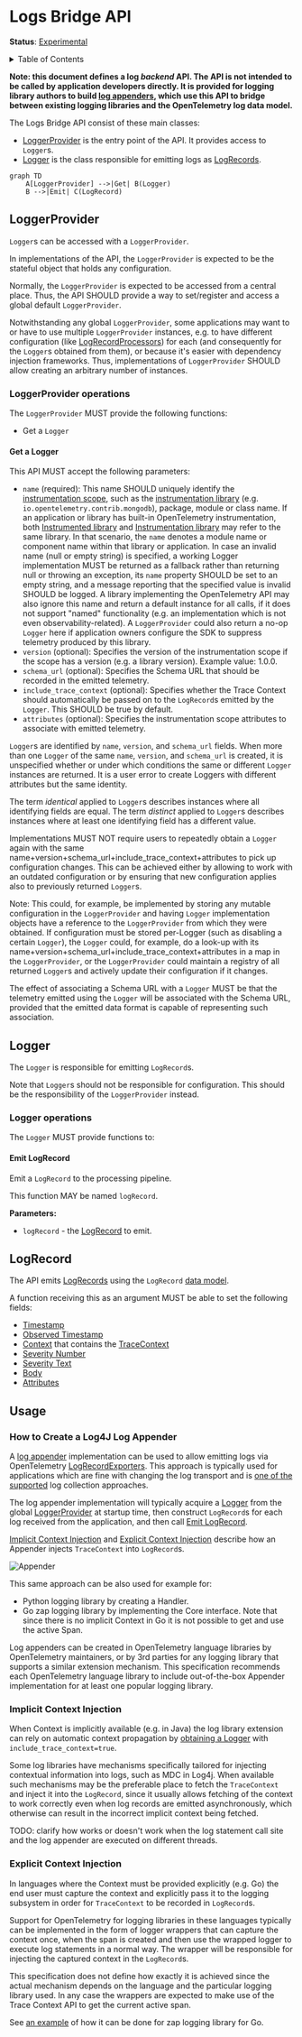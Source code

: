 # Logs Bridge API

**Status**: [Experimental](../document-status.md)

<details>
<summary>Table of Contents</summary>

<!-- Re-generate TOC with `markdown-toc --no-first-h1 -i` -->

<!-- toc -->

- [LoggerProvider](#loggerprovider)
  * [LoggerProvider operations](#loggerprovider-operations)
    + [Get a Logger](#get-a-logger)
- [Logger](#logger)
  * [Logger operations](#logger-operations)
    + [Emit LogRecord](#emit-logrecord)
- [LogRecord](#logrecord)
- [Usage](#usage)
  * [How to Create Log4J Log Appender](#how-to-create-a-log4j-log-appender)
  * [Implicit Context Injection](#implicit-context-injection)
  * [Explicit Context Injection](#explicit-context-injection)

<!-- tocstop -->

</details>

<b>Note: this document defines a log *backend* API. The API is not intended to be called
by application developers directly. It is provided for logging library authors
to build [log appenders](#how-to-create-a-log4j-log-appender), which use
this API to bridge between existing logging libraries and the OpenTelemetry log
data model.</b>

The Logs Bridge API consist of these main classes:

* [LoggerProvider](#loggerprovider) is the entry point of the API. It provides access to `Logger`s.
* [Logger](#logger) is the class responsible for emitting logs as [LogRecords](#logrecord).

```mermaid
graph TD
    A[LoggerProvider] -->|Get| B(Logger)
    B -->|Emit| C(LogRecord)
```

## LoggerProvider

`Logger`s can be accessed with a `LoggerProvider`.

In implementations of the API, the `LoggerProvider` is expected to be the stateful
object that holds any configuration.

Normally, the `LoggerProvider` is expected to be accessed from a central place.
Thus, the API SHOULD provide a way to set/register and access a global default
`LoggerProvider`.

Notwithstanding any global `LoggerProvider`, some applications may want to or have
to use multiple `LoggerProvider` instances, e.g. to have different configuration
(like [LogRecordProcessors](sdk.md#logrecordprocessor)) for each (and
consequently for the `Logger`s obtained from them), or because it's easier with
dependency injection frameworks. Thus, implementations of `LoggerProvider` SHOULD
allow creating an arbitrary number of instances.

### LoggerProvider operations

The `LoggerProvider` MUST provide the following functions:

* Get a `Logger`

#### Get a Logger

This API MUST accept the following parameters:

- `name` (required): This name SHOULD uniquely identify the [instrumentation scope](../glossary.md#instrumentation-scope),
such as the [instrumentation library](../glossary.md#instrumentation-library)
(e.g. `io.opentelemetry.contrib.mongodb`), package, module or class name.
If an application or library has built-in OpenTelemetry instrumentation, both
[Instrumented library](../glossary.md#instrumented-library) and
[Instrumentation library](../glossary.md#instrumentation-library) may refer to
the same library. In that scenario, the `name` denotes a module name or component
name within that library or application. In case an invalid name
(null or empty string) is specified, a working Logger implementation MUST be
returned as a fallback rather than returning null or throwing an exception, its
`name` property SHOULD be set to an empty string, and a message reporting that
the specified value is invalid SHOULD be logged. A library implementing the
OpenTelemetry API may also ignore this name and return a default instance for
all calls, if it does not support "named" functionality (e.g. an implementation
which is not even observability-related). A `LoggerProvider` could also return a
no-op `Logger` here if application owners configure the SDK to suppress telemetry
produced by this library.
- `version` (optional): Specifies the version of the instrumentation scope if
the scope has a version (e.g. a library version). Example value: 1.0.0.
- `schema_url` (optional): Specifies the Schema URL that should be recorded in
the emitted telemetry.
- `include_trace_context` (optional): Specifies whether the Trace Context should
  automatically be passed on to the `LogRecord`s emitted by the `Logger`. This
  SHOULD be true by default.
- `attributes` (optional): Specifies the instrumentation scope attributes to
associate with emitted telemetry.

`Logger`s are identified by `name`, `version`, and `schema_url` fields.  When more
than one `Logger` of the same `name`, `version`, and `schema_url` is created, it
is unspecified whether or under which conditions the same or different `Logger`
instances are returned. It is a user error to create Loggers with different
attributes but the same identity.

The term *identical* applied to `Logger`s describes instances where all
identifying fields are equal. The term *distinct* applied to `Logger`s describes
instances where at least one identifying field has a different value.

Implementations MUST NOT require users to repeatedly obtain a `Logger` again with
the same name+version+schema_url+include_trace_context+attributes
to pick up configuration changes. This can be achieved either by allowing to
work with an outdated configuration or by ensuring that new configuration
applies also to previously returned `Logger`s.

Note: This could, for example, be implemented by storing any mutable
configuration in the `LoggerProvider` and having `Logger` implementation objects
have a reference to the `LoggerProvider` from which they were obtained.
If configuration must be stored per-Logger (such as disabling a certain `Logger`),
the `Logger` could, for example, do a look-up with its name+version+schema_url+include_trace_context+attributes
in a map in the `LoggerProvider`, or the `LoggerProvider` could maintain a registry
of all returned `Logger`s and actively update their configuration if it changes.

The effect of associating a Schema URL with a `Logger` MUST be that the telemetry
emitted using the `Logger` will be associated with the Schema URL, provided that
the emitted data format is capable of representing such association.

## Logger

The `Logger` is responsible for emitting `LogRecord`s.

Note that `Logger`s should not be responsible for configuration. This should be
the responsibility of the `LoggerProvider` instead.

### Logger operations

The `Logger` MUST provide functions to:

#### Emit LogRecord

Emit a `LogRecord` to the processing pipeline.

This function MAY be named `logRecord`.

**Parameters:**

* `logRecord` - the [LogRecord](#logrecord) to emit.

## LogRecord

The API emits [LogRecords](#emit-logrecord) using the `LogRecord` [data model](data-model.md).

A function receiving this as an argument MUST be able to set the following
fields:

- [Timestamp](./data-model.md#field-timestamp)
- [Observed Timestamp](./data-model.md#field-observedtimestamp)
- [Context](../context/README.md) that contains the
  [TraceContext](./data-model.md#trace-context-fields)
- [Severity Number](./data-model.md#field-severitynumber)
- [Severity Text](./data-model.md#field-severitytext)
- [Body](./data-model.md#field-body)
- [Attributes](./data-model.md#field-attributes)

## Usage

### How to Create a Log4J Log Appender

A [log appender](../glossary.md#log-appender--bridge) implementation can be used
to allow emitting logs via
OpenTelemetry [LogRecordExporters](sdk.md#logrecordexporter). This approach is
typically used for applications which are fine with changing the log transport
and is [one of the supported](README.md#direct-to-collector) log collection
approaches.

The log appender implementation will typically acquire a [Logger](#logger) from the
global [LoggerProvider](#loggerprovider) at startup time, then construct
`LogRecord`s for each log received from the application, and then call
[Emit LogRecord](#emit-logrecord).

[Implicit Context Injection](#implicit-context-injection)
and [Explicit Context Injection](#explicit-context-injection) describe how an
Appender injects `TraceContext` into `LogRecord`s.

![Appender](img/appender.png)

This same approach can be also used for example for:

- Python logging library by creating a Handler.
- Go zap logging library by implementing the Core interface. Note that since
  there is no implicit Context in Go it is not possible to get and use the
  active Span.

Log appenders can be created in OpenTelemetry language libraries by OpenTelemetry
maintainers, or by 3rd parties for any logging library that supports a similar
extension mechanism. This specification recommends each OpenTelemetry language
library to include out-of-the-box Appender implementation for at least one
popular logging library.

### Implicit Context Injection

When Context is implicitly available (e.g. in Java) the log library extension
can rely on automatic context propagation
by [obtaining a Logger](#get-a-logger) with `include_trace_context=true`.

Some log libraries have mechanisms specifically tailored for injecting contextual
information into logs, such as MDC in Log4j. When available such mechanisms may
be the preferable place to fetch the `TraceContext` and inject it into
the `LogRecord`, since it usually allows fetching of the context to work
correctly even when log records are emitted asynchronously, which otherwise can
result in the incorrect implicit context being fetched.

TODO: clarify how works or doesn't work when the log statement call site and the
log appender are executed on different threads.

### Explicit Context Injection

In languages where the Context must be provided explicitly (e.g. Go) the end
user must capture the context and explicitly pass it to the logging subsystem in
order for `TraceContext` to be recorded in `LogRecord`s.

Support for OpenTelemetry for logging libraries in these languages typically can
be implemented in the form of logger wrappers that can capture the context once,
when the span is created and then use the wrapped logger to execute log
statements in a normal way. The wrapper will be responsible for injecting the
captured context in the `LogRecord`s.

This specification does not define how exactly it is achieved since the actual
mechanism depends on the language and the particular logging library used. In
any case the wrappers are expected to make use of the Trace Context API to get
the current active span.

See
[an example](https://docs.google.com/document/d/15vR7D1x2tKd7u3zaTF0yH1WaHkUr2T4hhr7OyiZgmBg/edit#heading=h.4xuru5ljcups)
of how it can be done for zap logging library for Go.
